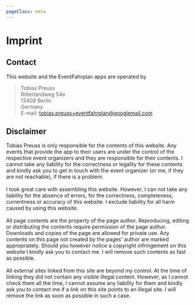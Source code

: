 ```yaml
---
pageClass: meta
---
```


# Imprint

## Contact

This website and the EventFahrplan apps are operated by

> Tobias Preuss  
> Ritterlandweg 54e  
> 13409 Berlin  
> Germany  
> E-mail: tobias.preuss+eventfahrplan@googlemail.com

## Disclaimer

Tobias Preuss is only responsible for the contents of this website. Any events that provide the app to their users are under the control of the respective event organizers and they are responsible for their contents. I cannot take any liability for the correctness or legality for these contents and kindly ask you to get in touch with the event organizer (or me, if they are not reachable), if there is a problem.<br />
<br />
I took great care with assembling this website. However, I can not take any liability for the absence of errors, for the correctness, completeness, currentness or accuracy of this website. I exclude liability for all harm caused by using this website.<br />
<br />
All page contents are the property of the page author. Reproducing, editing or distributing the contents require permission of the page author. Downloads and copies of the page are allowed for private use. Any contents on this page not created by the pages' author are marked appropriately. Should you however notice a copyright infringement on this website I kindly ask you to contact me. I will remove such contents as fast as possible.<br />
<br />
All external sites linked from this site are beyond my control. At the time of linking they did not contain any visible illegal content. However, as I cannot check them all the time, I cannot assume any liability for them and kindly ask you to contact me if a link on this site points to an illegal site. I will remove the link as soon as possible in such a case.

<CommonFooter />
